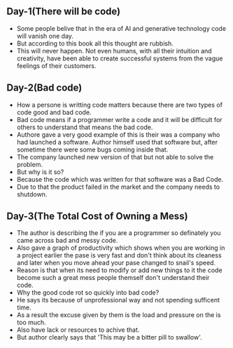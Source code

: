 ## Day-1(There will be code)
- Some people belive that in the era of AI and generative technology code will vanish one day.
- But according to this book all this thought are rubbish.
- This will never happen. Not even humans, with all their intuition and creativity,
have been able to create successful systems from the vague feelings of their customers.

## Day-2(Bad code)
- How a persone is writting code matters because there are two types of code good and bad code.
- Bad code means if a programmer write a code and it will be difficult for others to understand that means the bad code.
- Authore gave a very good example of this is their was a company who had launched a software. Author himself used that software but, after sometime there were some bugs coming inside that.
- The company launched new version of that but not able to solve the problem.
- But why is it so?
- Because the code which was written for that software was a Bad Code.
- Due to that the product failed in the market and the company needs to shutdown.

## Day-3(The Total Cost of Owning a Mess)
- The author is describing the if you are a programmer so definately you came across bad and messy code.
- Also gave a graph of productivity which shows when you are working in a project earlier the pase is very fast and don't think about its cleaness and later when you move ahead your pase changed to snail's speed.
- Reason is that when its need to modify or add new things to it the code become such a great mess people themself don't understand their code.
- Why the good code rot so quickly into bad code?
- He says its because of unprofessional way and not spending sufficent time.
- As a result the excuse given by them is the load and pressure on the is too much.
- Also have lack or resources to achive that.
- But author clearly says that 'This may be a bitter pill to swallow'.


